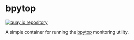# bpytop

[![quay.io repository](https://img.shields.io/badge/updated-2022--11--13-green)](https://quay.io/repository/miabbott/bpytop)

A simple container for running the [bpytop](https://github.com/aristocratos/bpytop) monitoring utility.